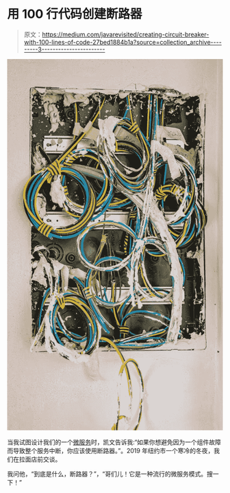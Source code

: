 # 用 100 行代码创建断路器

> 原文：<https://medium.com/javarevisited/creating-circuit-breaker-with-100-lines-of-code-27bed1884b1a?source=collection_archive---------3----------------------->

![](img/2797874037547bfc3f33d7a080162da3.png)

当我试图设计我们的一个[微服务](/javarevisited/10-best-java-microservices-courses-with-spring-boot-and-spring-cloud-6d04556bdfed)时，凯文告诉我:“如果你想避免因为一个组件故障而导致整个服务中断，你应该使用断路器。”。2019 年纽约市一个寒冷的冬夜，我们在拉面店前交谈。

我问他，“到底是什么，断路器？”，“哥们儿！它是一种流行的微服务模式。搜一下！”